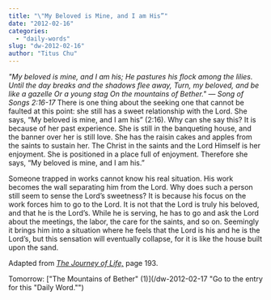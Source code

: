 ```yaml
---
title: "\"My Beloved is Mine, and I am His”"
date: "2012-02-16"
categories: 
  - "daily-words"
slug: "dw-2012-02-16"
author: "Titus Chu"
---
```


_"My beloved is mine, and I am his; He pastures his flock among the lilies. Until the day breaks and the shadows flee away, Turn, my beloved, and be like a gazelle Or a young stag On the mountains of Bether." — Song of Songs 2:16-17_ There is one thing about the seeking one that cannot be faulted at this point: she still has a sweet relationship with the Lord. She says, “My beloved is mine, and I am his” (2:16). Why can she say this? It is because of her past experience. She is still in the banqueting house, and the banner over her is still love. She has the raisin cakes and apples from the saints to sustain her. The Christ in the saints and the Lord Himself is her enjoyment. She is positioned in a place full of enjoyment. Therefore she says, “My beloved is mine, and I am his.”

Someone trapped in works cannot know his real situation. His work becomes the wall separating him from the Lord. Why does such a person still seem to sense the Lord’s sweetness? It is because his focus on the work forces him to go to the Lord. It is not that the Lord is truly his beloved, and that he is the Lord’s. While he is serving, he has to go and ask the Lord about the meetings, the labor, the care for the saints, and so on. Seemingly it brings him into a situation where he feels that the Lord is his and he is the Lord’s, but this sensation will eventually collapse, for it is like the house built upon the sand.

Adapted from _[The Journey of Life,](/book-journey "Go to the listing for this book.")_ page 193.

Tomorrow: ["The Mountains of Bether" (1)](/dw-2012-02-17 "Go to the entry for this "Daily Word."")
